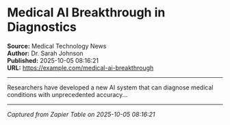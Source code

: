 # Medical AI Breakthrough in Diagnostics

**Source:** Medical Technology News  
**Author:** Dr. Sarah Johnson  
**Published:** 2025-10-05 08:16:21  
**URL:** https://example.com/medical-ai-breakthrough  

---

Researchers have developed a new AI system that can diagnose medical conditions with unprecedented accuracy...

---
*Captured from Zapier Table on 2025-10-05 08:16:21*
